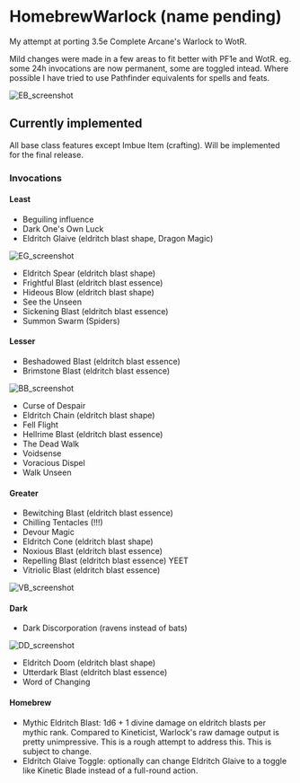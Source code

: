 # HomebrewWarlock (name pending)

My attempt at porting 3.5e Complete Arcane's Warlock to WotR.

Mild changes were made in a few areas to fit better with PF1e and WotR. eg. some 24h invocations are now permanent, some are toggled intead.
Where possible I have tried to use Pathfinder equivalents for spells and feats.

![EB_screenshot](https://github.com/microsoftenator2022/HomebrewWarlock/assets/105488202/86ad3700-8c2d-49b3-8aff-999393bc0068)


## Currently implemented

All base class features except Imbue Item (crafting). Will be implemented for the final release.

### Invocations
#### Least

- Beguiling influence
- Dark One's Own Luck
- Eldritch Glaive (eldritch blast shape, Dragon Magic)

![EG_screenshot](https://github.com/microsoftenator2022/HomebrewWarlock/assets/105488202/ea7b966f-da5e-4b56-a649-d711c5d33154)

- Eldritch Spear (eldritch blast shape)
- Frightful Blast (eldritch blast essence)
- Hideous Blow (eldritch blast shape)
- See the Unseen
- Sickening Blast (eldritch blast essence)
- Summon Swarm (Spiders)

#### Lesser
- Beshadowed Blast (eldritch blast essence)
- Brimstone Blast (eldritch blast essence)

![BB_screenshot](https://github.com/microsoftenator2022/HomebrewWarlock/assets/105488202/c2ad6aa8-549e-410b-92eb-43a70e55ffb5)

- Curse of Despair
- Eldritch Chain (eldritch blast shape)
- Fell Flight
- Hellrime Blast (eldritch blast essence)
- The Dead Walk
- Voidsense
- Voracious Dispel
- Walk Unseen

#### Greater
- Bewitching Blast (eldritch blast essence)
- Chilling Tentacles (!!!)
- Devour Magic
- Eldritch Cone (eldritch blast shape)
- Noxious Blast (eldritch blast essence)
- Repelling Blast (eldritch blast essence) YEET
- Vitriolic Blast (eldritch blast essence)

![VB_screenshot](https://github.com/microsoftenator2022/HomebrewWarlock/assets/105488202/fe47652f-b3d4-4364-8617-ea9b37fa940d)

#### Dark

- Dark Discorporation (ravens instead of bats)

![DD_screenshot](https://github.com/microsoftenator2022/HomebrewWarlock/assets/105488202/a084d530-66a5-487c-ad0e-2ff0152e9373)
- Eldritch Doom (eldritch blast shape)
- Utterdark Blast (eldritch blast essence)
- Word of Changing

#### Homebrew
- Mythic Eldritch Blast: 1d6 + 1 divine damage on eldritch blasts per mythic rank.
  Compared to Kineticist, Warlock's raw damage output is pretty unimpressive. This is a rough attempt to address this. This is subject to change.
- Eldritch Glaive Toggle: optionally can change Eldritch Glaive to a toggle like Kinetic Blade instead of a full-round action.
